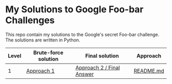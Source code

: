 # My Solutions to Google Foo-bar Challenges

This repo contain my solutions to the Google's secret Foo-bar challenge. The solutions are written in Python.

| Level | Brute-force solution | Final solution | Approach |
| --- | --- | --- | --- |
| 1 | [Approach 1](./challenge-1/approach1.py) | [Approach 2 / Final Answer](./challenge-1/finalAns.py) | [README.md](./challenge-1/README.md) |


